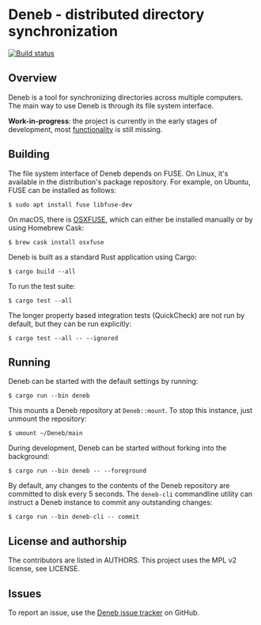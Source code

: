 # Deneb - distributed directory synchronization

[![Build status](https://travis-ci.org/radupopescu/deneb.svg?branch=master)](https://travis-ci.org/radupopescu/deneb)

## Overview

Deneb is a tool for synchronizing directories across multiple computers. The main way to use Deneb is through its file system interface.

**Work-in-progress**: the project is currently in the early stages of
development, most
[functionality](https://github.com/radupopescu/deneb/blob/master/doc/design.md)
is still missing.

## Building

The file system interface of Deneb depends on FUSE. On Linux, it's available in the distribution's package repository. For example, on Ubuntu, FUSE can be installed as follows:

```
$ sudo apt install fuse libfuse-dev
```

On macOS, there is [OSXFUSE](https://osxfuse.github.io/), which can either be installed manually or by using Homebrew Cask:

```
$ brew cask install osxfuse
```

Deneb is built as a standard Rust application using Cargo:

```
$ cargo build --all
```

To run the test suite:

```
$ cargo test --all
```

The longer property based integration tests (QuickCheck) are not run by default, but they can be run explicitly:

```
$ cargo test --all -- --ignored
```

## Running

Deneb can be started with the default settings by running:
```
$ cargo run --bin deneb
```
This mounts a Deneb repository at `Deneb::mount`. To stop this instance, just unmount the repository:
```
$ umount ~/Deneb/main
```

During development, Deneb can be started without forking into the background:
```
$ cargo run --bin deneb -- --foreground
```

By default, any changes to the contents of the Deneb repository are committed to disk every 5 seconds. The `deneb-cli` commandline utility can instruct a Deneb instance to commit any outstanding changes:
```
$ cargo run --bin deneb-cli -- commit
```

## License and authorship

The contributors are listed in AUTHORS. This project uses the MPL v2 license, see LICENSE.

## Issues

To report an issue, use the [Deneb issue tracker](https://github.com/radupopescu/deneb/issues) on GitHub.


